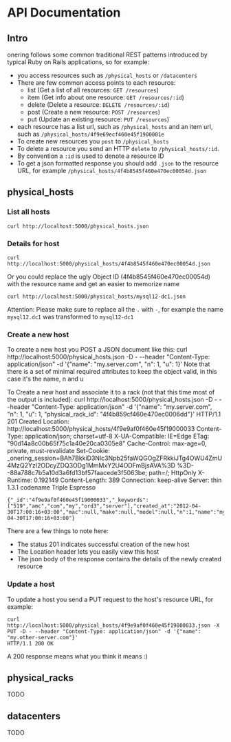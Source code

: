 # API Documentation


## Intro

onering follows some common traditional REST patterns introduced by typical Ruby on Rails applications, so for example:

- you access resources such as `/physical_hosts` or `/datacenters`
- There are few common access points to each resource:
	- list (Get a list of all resources: `GET /resources`)
	- item (Get info about one resource: `GET /resources/:id`)
	- delete (Delete a resource: `DELETE /resources/:id`)
	- post (Create a new resource: `POST /resources`)
	- put (Update an existing resource: `PUT /resources`)
- each resource has a list url, such as `/physical_hosts` and an item url, such as `/physical_hosts/4f9e69ecf460e45f1900001e`
- To create new resources you `post` to `/physical_hosts`
- To delete a resource you send an HTTP `delete` to `/physical_hosts/:id`.
- By convention a `:id` is used to denote a resource ID
- To get a json formatted response you should add `.json` to the resource URL, for example `/physical_hosts/4f4b8545f460e470ec00054d.json`

## physical_hosts

### List all hosts

	curl http://localhost:5000/physical_hosts.json

### Details for host

	curl http://localhost:5000/physical_hosts/4f4b8545f460e470ec00054d.json

Or you could replace the ugly Object ID (4f4b8545f460e470ec00054d) with the resource name and get an easier to memorize name

	curl http://localhost:5000/physical_hosts/mysql12-dc1.json
Attention: Please make sure to replace all the `.` with `-`, for example the name `mysql12.dc1` was transformed to `mysql12-dc1`

### Create a new host
To create a new host you POST a JSON document like this:
	curl http://localhost:5000/physical_hosts.json -D - --header "Content-Type: application/json" -d '{"name": "my.server.com", "n": 1, "u": 1}'
Note that there is a set of minimal required attributes to keep the object valid, in this case it's the name, n and u

To Create a new host and associate it to a rack (not that this time most of the output is included):
	curl http://localhost:5000/physical_hosts.json -D - --header "Content-Type: application/json" -d '{"name": "my.server.com", "n": 1, "u": 1, "physical_rack_id": "4f4b859cf460e470ec0006dd"}'
	HTTP/1.1 201 Created
	Location: http://localhost:5000/physical_hosts/4f9e9af0f460e45f19000033
	Content-Type: application/json; charset=utf-8
	X-UA-Compatible: IE=Edge
	ETag: "90d14a8c00b65f75c1a40e20ca0305e8"
	Cache-Control: max-age=0, private, must-revalidate
	Set-Cookie: _onering_session=BAh7BkkiD3Nlc3Npb25faWQGOgZFRkkiJTg4OWU4ZmU4MzQ2YzI2ODcyZDQ3ODg1MmMxY2U4ODFmBjsAVA%3D	%3D--88a788c7b5a10d3a6fd13bf57faacede3f5063be; path=/; HttpOnly
	X-Runtime: 0.192149
	Content-Length: 389
	Connection: keep-alive
	Server: thin 1.3.1 codename Triple Espresso

	{"_id":"4f9e9af0f460e45f19000033","_keywords":["519","amc","com","my","ord3","server"],"created_at":"2012-04-30T17:00:16+03:00","mac":null,"make":null,"model":null,"n":1,"name":"my.server.com","notes":null,"ob_name":null,"parent_host_id":null,"physical_rack_id":"4f4b859cf460e470ec0006dd","power_consumption":null,"serial":null,"status":null,"u":1,"updated_at":"2012-04-30T17:00:16+03:00"}

There are a few things to note here:

- The status 201 indicates successful creation of the new host
- The Location header lets you easily view this host 
- The json body of the response contains the details of the newly created resource


### Update a host
To update a host you send a PUT request to the host's resource URL, for example:

	curl http://localhost:5000/physical_hosts/4f9e9af0f460e45f19000033.json -X PUT -D - --header "Content-Type: application/json" -d '{"name": "my.other-server.com"}'         
	HTTP/1.1 200 OK

A 200 response means what you think it means :)


## physical_racks

TODO

## datacenters

TODO

